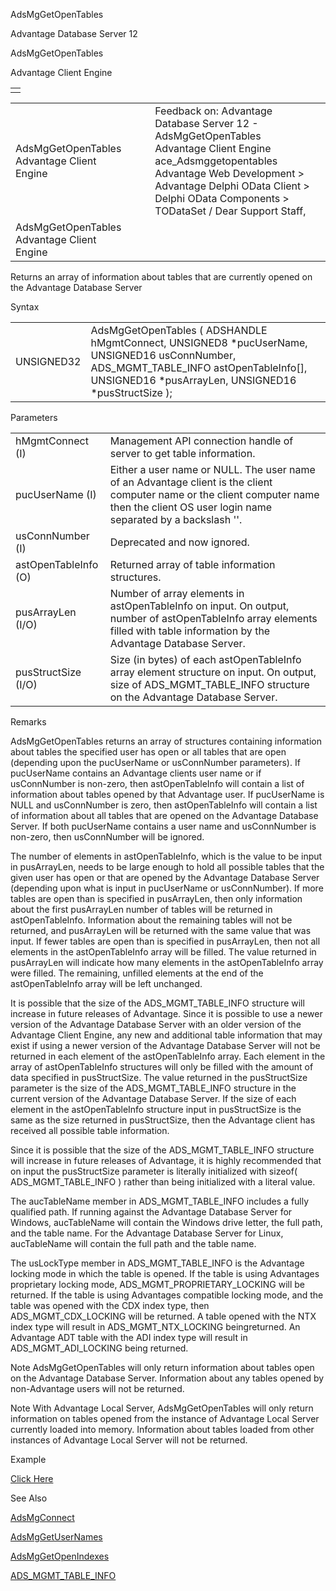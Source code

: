 AdsMgGetOpenTables




Advantage Database Server 12  

AdsMgGetOpenTables

Advantage Client Engine

|  |
| --- |
|  |

|  |  |  |  |  |
| --- | --- | --- | --- | --- |
| AdsMgGetOpenTables  Advantage Client Engine |  |  | Feedback on: Advantage Database Server 12 - AdsMgGetOpenTables Advantage Client Engine ace\_Adsmggetopentables Advantage Web Development > Advantage Delphi OData Client > Delphi OData Components > TODataSet / Dear Support Staff, |  |
| AdsMgGetOpenTables  Advantage Client Engine |  |  |  |  |

Returns an array of information about tables that are currently opened on the Advantage Database Server

Syntax

|  |  |
| --- | --- |
| UNSIGNED32 | AdsMgGetOpenTables ( ADSHANDLE hMgmtConnect,  UNSIGNED8 \*pucUserName,  UNSIGNED16 usConnNumber,  ADS\_MGMT\_TABLE\_INFO astOpenTableInfo[],  UNSIGNED16 \*pusArrayLen,  UNSIGNED16 \*pusStructSize ); |

Parameters

|  |  |
| --- | --- |
| hMgmtConnect (I) | Management API connection handle of server to get table information. |
| pucUserName (I) | Either a user name or NULL. The user name of an Advantage client is the client computer name or the client computer name then the client OS user login name separated by a backslash '\'. |
| usConnNumber (I) | Deprecated and now ignored. |
| astOpenTableInfo (O) | Returned array of table information structures. |
| pusArrayLen (I/O) | Number of array elements in astOpenTableInfo on input. On output, number of astOpenTableInfo array elements filled with table information by the Advantage Database Server. |
| pusStructSize (I/O) | Size (in bytes) of each astOpenTableInfo array element structure on input. On output, size of ADS\_MGMT\_TABLE\_INFO structure on the Advantage Database Server. |

Remarks

AdsMgGetOpenTables returns an array of structures containing information about tables the specified user has open or all tables that are open (depending upon the pucUserName or usConnNumber parameters). If pucUserName contains an Advantage clients user name or if usConnNumber is non-zero, then astOpenTableInfo will contain a list of information about tables opened by that Advantage user. If pucUserName is NULL and usConnNumber is zero, then astOpenTableInfo will contain a list of information about all tables that are opened on the Advantage Database Server. If both pucUserName contains a user name and usConnNumber is non-zero, then usConnNumber will be ignored.

The number of elements in astOpenTableInfo, which is the value to be input in pusArrayLen, needs to be large enough to hold all possible tables that the given user has open or that are opened by the Advantage Database Server (depending upon what is input in pucUserName or usConnNumber). If more tables are open than is specified in pusArrayLen, then only information about the first pusArrayLen number of tables will be returned in astOpenTableInfo. Information about the remaining tables will not be returned, and pusArrayLen will be returned with the same value that was input. If fewer tables are open than is specified in pusArrayLen, then not all elements in the astOpenTableInfo array will be filled. The value returned in pusArrayLen will indicate how many elements in the astOpenTableInfo array were filled. The remaining, unfilled elements at the end of the astOpenTableInfo array will be left unchanged.

It is possible that the size of the ADS\_MGMT\_TABLE\_INFO structure will increase in future releases of Advantage. Since it is possible to use a newer version of the Advantage Database Server with an older version of the Advantage Client Engine, any new and additional table information that may exist if using a newer version of the Advantage Database Server will not be returned in each element of the astOpenTableInfo array. Each element in the array of astOpenTableInfo structures will only be filled with the amount of data specified in pusStructSize. The value returned in the pusStructSize parameter is the size of the ADS\_MGMT\_TABLE\_INFO structure in the current version of the Advantage Database Server. If the size of each element in the astOpenTableInfo structure input in pusStructSize is the same as the size returned in pusStructSize, then the Advantage client has received all possible table information.

Since it is possible that the size of the ADS\_MGMT\_TABLE\_INFO structure will increase in future releases of Advantage, it is highly recommended that on input the pusStructSize parameter is literally initialized with sizeof( ADS\_MGMT\_TABLE\_INFO ) rather than being initialized with a literal value.

The aucTableName member in ADS\_MGMT\_TABLE\_INFO includes a fully qualified path. If running against the Advantage Database Server for Windows, aucTableName will contain the Windows drive letter, the full path, and the table name. For the Advantage Database Server for Linux, aucTableName will contain the full path and the table name.

The usLockType member in ADS\_MGMT\_TABLE\_INFO is the Advantage locking mode in which the table is opened. If the table is using Advantages proprietary locking mode, ADS\_MGMT\_PROPRIETARY\_LOCKING will be returned. If the table is using Advantages compatible locking mode, and the table was opened with the CDX index type, then ADS\_MGMT\_CDX\_LOCKING will be returned. A table opened with the NTX index type will result in ADS\_MGMT\_NTX\_LOCKING beingreturned. An Advantage ADT table with the ADI index type will result in ADS\_MGMT\_ADI\_LOCKING being returned.

Note AdsMgGetOpenTables will only return information about tables open on the Advantage Database Server. Information about any tables opened by non-Advantage users will not be returned.

Note With Advantage Local Server, AdsMgGetOpenTables will only return information on tables opened from the instance of Advantage Local Server currently loaded into memory. Information about tables loaded from other instances of Advantage Local Server will not be returned.

Example

[Click Here](ace_advantage_management_api_examples.htm#adsmggetopentables_example)

See Also

[AdsMgConnect](ace_adsmgconnect.htm)

[AdsMgGetUserNames](ace_adsmggetusernames.htm)

[AdsMgGetOpenIndexes](ace_adsmggetopenindexes.htm)

[ADS\_MGMT\_TABLE\_INFO](ace_ads_mgmt_table_info.htm)